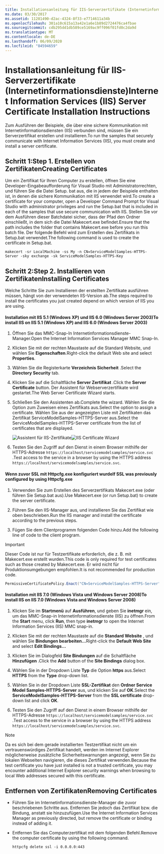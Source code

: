 ```yaml
---
title: Installationsanleitung für IIS-Serverzertifikate (Internetinformationsdienste)
ms.date: 03/30/2017
ms.assetid: 11281490-d2ac-4324-8f33-e7714611a34b
ms.openlocfilehash: 301a10c615a13a42e1a6e1b89d2724476ca4fbae
ms.sourcegitcommit: cdb295dd1db589ce5169ac9ff096f01fd0c2da9d
ms.translationtype: MT
ms.contentlocale: de-DE
ms.lasthandoff: 06/09/2020
ms.locfileid: "84594659"
---
```

# <a name="internet-information-services-iis-server-certificate-installation-instructions"></a><span data-ttu-id="775a9-102">Installationsanleitung für IIS-Serverzertifikate (Internetinformationsdienste)</span><span class="sxs-lookup"><span data-stu-id="775a9-102">Internet Information Services (IIS) Server Certificate Installation Instructions</span></span>
<span data-ttu-id="775a9-103">Zum Ausführen der Beispiele, die über eine sichere Kommunikation mit Internetinformationsdiensten (IIS) verbunden sind, müssen Sie ein Serverzertifikat erstellen und installieren.</span><span class="sxs-lookup"><span data-stu-id="775a9-103">To run the samples that securely communicate with Internet Information Services (IIS), you must create and install a server certificate.</span></span>  
  
## <a name="step-1-creating-certificates"></a><span data-ttu-id="775a9-104">Schritt 1:</span><span class="sxs-lookup"><span data-stu-id="775a9-104">Step 1.</span></span> <span data-ttu-id="775a9-105">Erstellen von Zertifikaten</span><span class="sxs-lookup"><span data-stu-id="775a9-105">Creating Certificates</span></span>  
 <span data-ttu-id="775a9-106">Um ein Zertifikat für Ihren Computer zu erstellen, öffnen Sie eine Developer-Eingabeaufforderung für Visual Studio mit Administratorrechten, und führen Sie die Datei Setup. bat aus, die in jedem der Beispiele enthalten ist, in denen die sichere Kommunikation mit IIS verwendet wird.</span><span class="sxs-lookup"><span data-stu-id="775a9-106">To create a certificate for your computer, open a Developer Command Prompt for Visual Studio with administrator privileges and run the Setup.bat that is included in each of the samples that use secure communication with IIS.</span></span> <span data-ttu-id="775a9-107">Stellen Sie vor dem Ausführen dieser Batchdatei sicher, dass der Pfad den Ordner einschließt, in dem sich die Datei Makecert.exe befindet.</span><span class="sxs-lookup"><span data-stu-id="775a9-107">Ensure that the path includes the folder that contains Makecert.exe before you run this batch file.</span></span> <span data-ttu-id="775a9-108">Der folgende Befehl wird zum Erstellen des Zertifikats in Setup.bat verwendet.</span><span class="sxs-lookup"><span data-stu-id="775a9-108">The following command is used to create the certificate in Setup.bat.</span></span>  
  
```console  
makecert -sr LocalMachine -ss My -n CN=ServiceModelSamples-HTTPS-Server -sky exchange -sk ServiceModelSamples-HTTPS-Key  
```  
  
## <a name="step-2-installing-certificates"></a><span data-ttu-id="775a9-109">Schritt 2:</span><span class="sxs-lookup"><span data-stu-id="775a9-109">Step 2.</span></span> <span data-ttu-id="775a9-110">Installieren von Zertifikaten</span><span class="sxs-lookup"><span data-stu-id="775a9-110">Installing Certificates</span></span>  
 <span data-ttu-id="775a9-111">Welche Schritte Sie zum Installieren der erstellten Zertifikate ausführen müssen, hängt von der verwendeten IIS-Version ab.</span><span class="sxs-lookup"><span data-stu-id="775a9-111">The steps required to install the certificates you just created depend on which version of IIS you are using.</span></span>  
  
#### <a name="to-install-iis-on-iis-51-windows-xp-and-iis-60-windows-server-2003"></a><span data-ttu-id="775a9-112">Installation mit IIS 5.1 (Windows XP) und IIS 6.0 (Windows Server 2003)</span><span class="sxs-lookup"><span data-stu-id="775a9-112">To install IIS on IIS 5.1 (Windows XP) and IIS 6.0 (Windows Server 2003)</span></span>  
  
1. <span data-ttu-id="775a9-113">Öffnen Sie das MMC-Snap-In Internetinformationsdienste-Manager.</span><span class="sxs-lookup"><span data-stu-id="775a9-113">Open the Internet Information Services Manager MMC Snap-In.</span></span>  
  
2. <span data-ttu-id="775a9-114">Klicken Sie mit der rechten Maustaste auf die Standard Website, und wählen Sie **Eigenschaften**.</span><span class="sxs-lookup"><span data-stu-id="775a9-114">Right-click the default Web site and select **Properties**.</span></span>  
  
3. <span data-ttu-id="775a9-115">Wählen Sie die Registerkarte **Verzeichnis Sicherheit** .</span><span class="sxs-lookup"><span data-stu-id="775a9-115">Select the **Directory Security** tab.</span></span>  
  
4. <span data-ttu-id="775a9-116">Klicken Sie auf die Schaltfläche **Server Zertifikat** .</span><span class="sxs-lookup"><span data-stu-id="775a9-116">Click the **Server Certificate** button.</span></span> <span data-ttu-id="775a9-117">Der Assistent für Webserverzertifikate wird gestartet.</span><span class="sxs-lookup"><span data-stu-id="775a9-117">The Web Server Certificate Wizard starts.</span></span>  
  
5. <span data-ttu-id="775a9-118">Schließen Sie den Assistenten ab.</span><span class="sxs-lookup"><span data-stu-id="775a9-118">Complete the wizard.</span></span> <span data-ttu-id="775a9-119">Wählen Sie die Option zum Zuweisen eines Zertifikats aus.</span><span class="sxs-lookup"><span data-stu-id="775a9-119">Select the option to assign a certificate.</span></span> <span data-ttu-id="775a9-120">Wählen Sie aus der angezeigten Liste mit Zertifikaten das Zertifikat ServiceModelSamples-HTTPS-Server aus.</span><span class="sxs-lookup"><span data-stu-id="775a9-120">Select the ServiceModelSamples-HTTPS-Server certificate from the list of certificates that are displayed.</span></span>  
  
     <span data-ttu-id="775a9-121">![Assistent für IIS-Zertifikate](media/iiscertificate-wizard.GIF "IISCertificate_Wizard")</span><span class="sxs-lookup"><span data-stu-id="775a9-121">![IIS Certificate Wizard](media/iiscertificate-wizard.GIF "IISCertificate_Wizard")</span></span>  
  
6. <span data-ttu-id="775a9-122">Testen Sie den Zugriff auf den Dienst in einem Browser mithilfe der HTTPS-Adresse `https://localhost/servicemodelsamples/service.svc` .</span><span class="sxs-lookup"><span data-stu-id="775a9-122">Test access to the service in a browser by using the HTTPS address `https://localhost/servicemodelsamples/service.svc`.</span></span>  
  
#### <a name="if-ssl-was-previously-configured-by-using-httpcfgexe"></a><span data-ttu-id="775a9-123">Wenn zuvor SSL mit Httpcfg.exe konfiguriert wurde</span><span class="sxs-lookup"><span data-stu-id="775a9-123">If SSL was previously configured by using Httpcfg.exe</span></span>  
  
1. <span data-ttu-id="775a9-124">Verwenden Sie zum Erstellen des Serverzertifikats Makecert.exe (oder führen Sie Setup.bat aus).</span><span class="sxs-lookup"><span data-stu-id="775a9-124">Use Makecert.exe (or run Setup.bat) to create the server certificate.</span></span>  
  
2. <span data-ttu-id="775a9-125">Führen Sie den IIS-Manager aus, und installieren Sie das Zertifikat wie oben beschrieben.</span><span class="sxs-lookup"><span data-stu-id="775a9-125">Run the IIS manager and install the certificate according to the previous steps.</span></span>  
  
3. <span data-ttu-id="775a9-126">Fügen Sie dem Clientprogramm folgenden Code hinzu.</span><span class="sxs-lookup"><span data-stu-id="775a9-126">Add the following line of code to the client program.</span></span>  
  
> [!IMPORTANT]
> <span data-ttu-id="775a9-127">Dieser Code ist nur für Testzertifikate erforderlich, die z. B. mit Makecert.exe erstellt wurden.</span><span class="sxs-lookup"><span data-stu-id="775a9-127">This code is only required for test certificates such as those created by Makecert.exe.</span></span> <span data-ttu-id="775a9-128">Er wird nicht für Produktionsumgebungen empfohlen.</span><span class="sxs-lookup"><span data-stu-id="775a9-128">It is not recommended for production code.</span></span>  
  
```csharp  
PermissiveCertificatePolicy.Enact("CN=ServiceModelSamples-HTTPS-Server");  
```  
  
#### <a name="to-install-iis-on-iis-70-windows-vista-and-windows-server-2008"></a><span data-ttu-id="775a9-129">Installation mit IIS&#160;7.0 (Windows&#160;Vista und Windows Server&#160;2008)</span><span class="sxs-lookup"><span data-stu-id="775a9-129">To install IIS on IIS 7.0 (Windows Vista and Windows Server 2008)</span></span>  
  
1. <span data-ttu-id="775a9-130">Klicken Sie im **Startmenü** auf **Ausführen**, und geben Sie **inetmgr** ein, um das MMC-Snap-in Internetinformationsdienste (IIS) zu öffnen.</span><span class="sxs-lookup"><span data-stu-id="775a9-130">From the **Start** menu, click **Run**, then type **inetmgr** to open the Internet Information Services (IIS) MMC snap-in.</span></span>  
  
2. <span data-ttu-id="775a9-131">Klicken Sie mit der rechten Maustaste auf die **Standard Website** , und wählen Sie **Bindungen bearbeiten...**</span><span class="sxs-lookup"><span data-stu-id="775a9-131">Right-click the **Default Web Site** and select **Edit Bindings…**</span></span>  
  
3. <span data-ttu-id="775a9-132">Klicken Sie im Dialogfeld **Site Bindungen** auf die Schaltfläche **Hinzufügen** .</span><span class="sxs-lookup"><span data-stu-id="775a9-132">Click the **Add** button of the **Site Bindings** dialog box.</span></span>  
  
4. <span data-ttu-id="775a9-133">Wählen Sie in der Dropdown Liste **Typ** die Option **https** aus.</span><span class="sxs-lookup"><span data-stu-id="775a9-133">Select **HTTPS** from the **Type** drop-down list.</span></span>  
  
5. <span data-ttu-id="775a9-134">Wählen Sie in der Dropdown Liste **SSL-Zertifikat** den **Ordner Service Model Samples-HTTPS-Server** aus, und klicken Sie auf **OK**.</span><span class="sxs-lookup"><span data-stu-id="775a9-134">Select the **ServiceModelSamples-HTTPS-Server** from the **SSL certificate** drop-down list and click **OK**.</span></span>  
  
6. <span data-ttu-id="775a9-135">Testen Sie den Zugriff auf den Dienst in einem Browser mithilfe der HTTPS-Adresse `https://localhost/servicemodelsamples/service.svc` .</span><span class="sxs-lookup"><span data-stu-id="775a9-135">Test access to the service in a browser by using the HTTPS address `https://localhost/servicemodelsamples/service.svc`.</span></span>  
  
> [!NOTE]
> <span data-ttu-id="775a9-136">Da es sich bei dem gerade installierten Testzertifikat nicht um ein vertrauenswürdiges Zertifikat handelt, werden im Internet Explorer möglicherweise zusätzliche Sicherheitswarnungen angezeigt, wenn Sie zu lokalen Webseiten navigieren, die dieses Zertifikat verwenden.</span><span class="sxs-lookup"><span data-stu-id="775a9-136">Because the test certificate you have just installed is not a trusted certificate, you may encounter additional Internet Explorer security warnings when browsing to local Web addresses secured with this certificate.</span></span>  
  
## <a name="removing-certificates"></a><span data-ttu-id="775a9-137">Entfernen von Zertifikaten</span><span class="sxs-lookup"><span data-stu-id="775a9-137">Removing Certificates</span></span>  
  
- <span data-ttu-id="775a9-138">Führen Sie im Internetinformationsdienste-Manager die zuvor beschriebenen Schritte aus. Entfernen Sie jedoch das Zertifikat bzw. die Bindung, anstatt sie hinzuzufügen.</span><span class="sxs-lookup"><span data-stu-id="775a9-138">Use the Internet Information Services Manager as previously directed, but remove the certificate or binding instead of adding it.</span></span>  
  
- <span data-ttu-id="775a9-139">Entfernen Sie das Computerzertifikat mit dem folgenden Befehl.</span><span class="sxs-lookup"><span data-stu-id="775a9-139">Remove the computer certificate by using the following command.</span></span>  
  
    ```console  
    httpcfg delete ssl -i 0.0.0.0:443  
    ```
